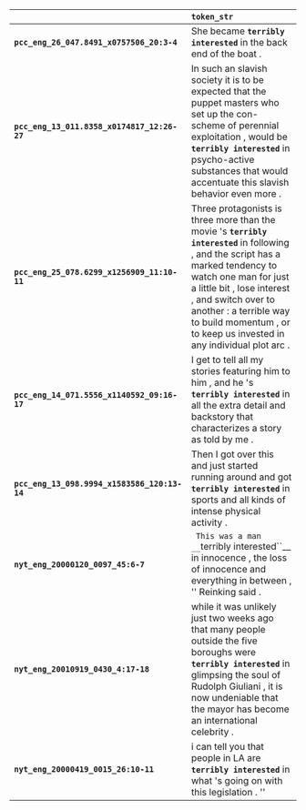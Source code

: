 |                                              | `token_str`                                                                                                                                                                                                                                                                                                     |
|:---------------------------------------------|:----------------------------------------------------------------------------------------------------------------------------------------------------------------------------------------------------------------------------------------------------------------------------------------------------------------|
| **`pcc_eng_26_047.8491_x0757506_20:3-4`**    | She became __``terribly interested``__ in the back end of the boat .                                                                                                                                                                                                                                            |
| **`pcc_eng_13_011.8358_x0174817_12:26-27`**  | In such an slavish society it is to be expected that the puppet masters who set up the con-scheme of perennial exploitation , would be __``terribly interested``__ in psycho-active substances that would accentuate this slavish behavior even more .                                                          |
| **`pcc_eng_25_078.6299_x1256909_11:10-11`**  | Three protagonists is three more than the movie 's __``terribly interested``__ in following , and the script has a marked tendency to watch one man for just a little bit , lose interest , and switch over to another : a terrible way to build momentum , or to keep us invested in any individual plot arc . |
| **`pcc_eng_14_071.5556_x1140592_09:16-17`**  | I get to tell all my stories featuring him to him , and he 's __``terribly interested``__ in all the extra detail and backstory that characterizes a story as told by me .                                                                                                                                      |
| **`pcc_eng_13_098.9994_x1583586_120:13-14`** | Then I got over this and just started running around and got __``terribly interested``__ in sports and all kinds of intense physical activity .                                                                                                                                                                 |
| **`nyt_eng_20000120_0097_45:6-7`**           | `` This was a man __``terribly interested``__ in innocence , the loss of innocence and everything in between , '' Reinking said .                                                                                                                                                                               |
| **`nyt_eng_20010919_0430_4:17-18`**          | while it was unlikely just two weeks ago that many people outside the five boroughs were __``terribly interested``__ in glimpsing the soul of Rudolph Giuliani , it is now undeniable that the mayor has become an international celebrity .                                                                    |
| **`nyt_eng_20000419_0015_26:10-11`**         | i can tell you that people in LA are __``terribly interested``__ in what 's going on with this legislation . ''                                                                                                                                                                                                 |